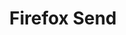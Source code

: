 ---
layout : sparkle
title : "Firefox Send"
summary : "In case you didn't know about it: Firefox Send lets you share files with end-to-end encryption and a link that automatically expires."
visit : https://send.firefox.com/
tags : ["share", "files"]
category : "share"
---